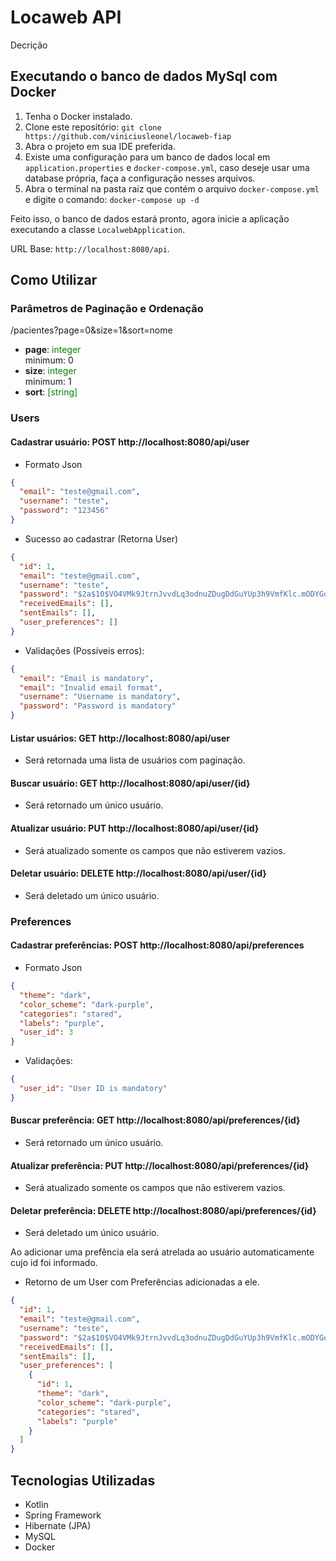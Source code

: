 # Locaweb API

Decrição


## Executando o banco de dados MySql com Docker

1. Tenha o Docker instalado.
2. Clone este repositório: `git clone https://github.com/viniciusleonel/locaweb-fiap`
3. Abra o projeto em sua IDE preferida.
4. Existe uma configuração para um banco de dados local em `application.properties` e `docker-compose.yml`,
caso deseje usar uma database própria, faça a configuração nesses arquivos.
6. Abra o terminal na pasta raiz que contém o arquivo `docker-compose.yml` e digite o comando:
`docker-compose up -d`

Feito isso, o banco de dados estará pronto, agora inicie a aplicação executando a classe `LocalwebApplication`.

URL Base: `http://localhost:8080/api`.

## Como Utilizar

  ### Parâmetros de Paginação e Ordenação
  /pacientes?page=0&size=1&sort=nome
- **page**: <span style="color: green;">integer</span>  
  minimum: 0
- **size**: <span style="color: green;">integer</span>  
  minimum: 1
- **sort**: <span style="color: green;">[string]</span>


### Users

#### Cadastrar usuário: POST http://localhost:8080/api/user

- Formato Json
```json
{
  "email": "teste@gmail.com",
  "username": "teste",
  "password": "123456"
}
```

- Sucesso ao cadastrar (Retorna User)
```json
{
  "id": 1,
  "email": "teste@gmail.com",
  "username": "teste",
  "password": "$2a$10$VO4VMk9JtrnJvvdLq3odnuZDugDdGuYUp3h9VmfKlc.mODYGoK.Hi",
  "receivedEmails": [],
  "sentEmails": [],
  "user_preferences": []
}
```

- Validações (Possíveis erros):
```json
{
  "email": "Email is mandatory",
  "email": "Invalid email format",
  "username": "Username is mandatory",
  "password": "Password is mandatory"
}
```

#### Listar usuários: GET http://localhost:8080/api/user
- Será retornada uma lista de usuários com paginação.

#### Buscar usuário: GET http://localhost:8080/api/user/{id}
- Será retornado um único usuário.

#### Atualizar usuário: PUT http://localhost:8080/api/user/{id}
- Será atualizado somente os campos que não estiverem vazios.

#### Deletar usuário: DELETE http://localhost:8080/api/user/{id}
- Será deletado um único usuário.


### Preferences

#### Cadastrar preferências: POST http://localhost:8080/api/preferences

- Formato Json
```json
{
  "theme": "dark",
  "color_scheme": "dark-purple",
  "categories": "stared",
  "labels": "purple",
  "user_id": 3
}
```

- Validações:
```json
{
  "user_id": "User ID is mandatory"
}
```

#### Buscar preferência: GET http://localhost:8080/api/preferences/{id}
- Será retornado um único usuário.

#### Atualizar preferência: PUT http://localhost:8080/api/preferences/{id}
- Será atualizado somente os campos que não estiverem vazios.

#### Deletar preferência: DELETE http://localhost:8080/api/preferences/{id}
- Será deletado um único usuário.

Ao adicionar uma prefência ela será atrelada ao usuário automaticamente cujo id foi informado.


- Retorno de um User com Preferências adicionadas a ele.
```json
{
  "id": 1,
  "email": "teste@gmail.com",
  "username": "teste",
  "password": "$2a$10$VO4VMk9JtrnJvvdLq3odnuZDugDdGuYUp3h9VmfKlc.mODYGoK.Hi",
  "receivedEmails": [],
  "sentEmails": [],
  "user_preferences": [
    {
      "id": 1,
      "theme": "dark",
      "color_scheme": "dark-purple",
      "categories": "stared",
      "labels": "purple"
    }
  ]
}
```

## Tecnologias Utilizadas

- Kotlin
- Spring Framework
- Hibernate (JPA)
- MySQL
- Docker